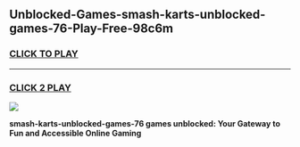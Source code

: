 
## Unblocked-Games-smash-karts-unblocked-games-76-Play-Free-98c6m
<h3>
<a href="https://premium76.site?title=smash-karts-unblocked-games-76&ref=10A">CLICK TO PLAY</a></h3>
<hr>

<h3>
<a href="https://premium76.site?title=smash-karts-unblocked-games-76&ref=10A">CLICK 2 PLAY</a>
  
</h3>

<a href="https://premium76.site?title=smash-karts-unblocked-games-76&ref=10A"><img src="https://clearcache.store/games.png"></a>


**smash-karts-unblocked-games-76 games unblocked: Your Gateway to Fun and Accessible Online Gaming**
